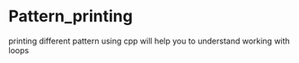 # Pattern_printing
printing different pattern using cpp will help you to understand working with loops 
